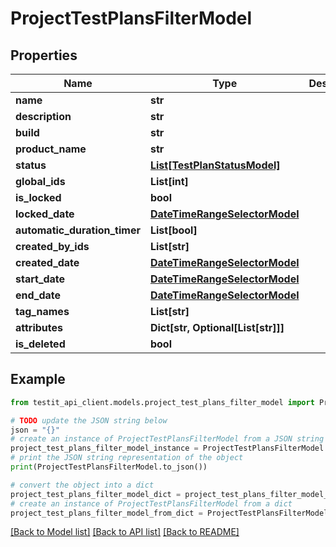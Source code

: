 # ProjectTestPlansFilterModel


## Properties

Name | Type | Description | Notes
------------ | ------------- | ------------- | -------------
**name** | **str** |  | [optional] 
**description** | **str** |  | [optional] 
**build** | **str** |  | [optional] 
**product_name** | **str** |  | [optional] 
**status** | [**List[TestPlanStatusModel]**](TestPlanStatusModel.md) |  | [optional] 
**global_ids** | **List[int]** |  | [optional] 
**is_locked** | **bool** |  | [optional] 
**locked_date** | [**DateTimeRangeSelectorModel**](DateTimeRangeSelectorModel.md) |  | [optional] 
**automatic_duration_timer** | **List[bool]** |  | [optional] 
**created_by_ids** | **List[str]** |  | [optional] 
**created_date** | [**DateTimeRangeSelectorModel**](DateTimeRangeSelectorModel.md) |  | [optional] 
**start_date** | [**DateTimeRangeSelectorModel**](DateTimeRangeSelectorModel.md) |  | [optional] 
**end_date** | [**DateTimeRangeSelectorModel**](DateTimeRangeSelectorModel.md) |  | [optional] 
**tag_names** | **List[str]** |  | [optional] 
**attributes** | **Dict[str, Optional[List[str]]]** |  | [optional] 
**is_deleted** | **bool** |  | [optional] 

## Example

```python
from testit_api_client.models.project_test_plans_filter_model import ProjectTestPlansFilterModel

# TODO update the JSON string below
json = "{}"
# create an instance of ProjectTestPlansFilterModel from a JSON string
project_test_plans_filter_model_instance = ProjectTestPlansFilterModel.from_json(json)
# print the JSON string representation of the object
print(ProjectTestPlansFilterModel.to_json())

# convert the object into a dict
project_test_plans_filter_model_dict = project_test_plans_filter_model_instance.to_dict()
# create an instance of ProjectTestPlansFilterModel from a dict
project_test_plans_filter_model_from_dict = ProjectTestPlansFilterModel.from_dict(project_test_plans_filter_model_dict)
```
[[Back to Model list]](../README.md#documentation-for-models) [[Back to API list]](../README.md#documentation-for-api-endpoints) [[Back to README]](../README.md)


